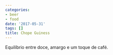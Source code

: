 ```yaml
---
categories:
- beer
- food
date: '2017-05-31'
tags: []
title: Chope Guiness
---
```


Equilíbrio entre doce, amargo e um toque de café.